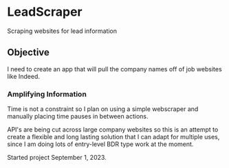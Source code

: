 # LeadScraper
Scraping websites for lead information

## Objective
I need to create an app that will pull the company names off of job websites like Indeed. 

### Amplifying Information
Time is not a constraint so I plan on using a simple webscraper and manually placing time pauses in between actions.

API's are being cut across large company websites so this is an attempt to create a flexible and long lasting solution that I can adapt for multiple uses, since I am doing lots of entry-level BDR type work at the moment.

Started project September 1, 2023.
